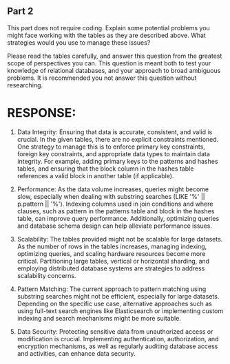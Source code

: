 ## Part 2

This part does not require coding. Explain some potential problems you might face working with the tables as they are described above. What strategies would you use to manage these issues?

Please read the tables carefully, and answer this question from the greatest scope of perspectives you can. This question is meant both to test your knowledge of relational databases, and your approach to broad ambiguous problems. It is recommended you not answer this question without researching.

# RESPONSE:

1. Data Integrity: Ensuring that data is accurate, consistent, and valid is crucial. In the given tables, there are no explicit constraints mentioned. One strategy to manage this is to enforce primary key constraints, foreign key constraints, and appropriate data types to maintain data integrity. For example, adding primary keys to the patterns and hashes tables, and ensuring that the block column in the hashes table references a valid block in another table (if applicable).

2. Performance: As the data volume increases, queries might become slow, especially when dealing with substring searches (LIKE '%' || p.pattern || '%'). Indexing columns used in join conditions and where clauses, such as pattern in the patterns table and block in the hashes table, can improve query performance. Additionally, optimizing queries and database schema design can help alleviate performance issues.

3. Scalability: The tables provided might not be scalable for large datasets. As the number of rows in the tables increases, managing indexing, optimizing queries, and scaling hardware resources become more critical. Partitioning large tables, vertical or horizontal sharding, and employing distributed database systems are strategies to address scalability concerns.

4. Pattern Matching: The current approach to pattern matching using substring searches might not be efficient, especially for large datasets. Depending on the specific use case, alternative approaches such as using full-text search engines like Elasticsearch or implementing custom indexing and search mechanisms might be more suitable.

5. Data Security: Protecting sensitive data from unauthorized access or modification is crucial. Implementing authentication, authorization, and encryption mechanisms, as well as regularly auditing database access and activities, can enhance data security.
